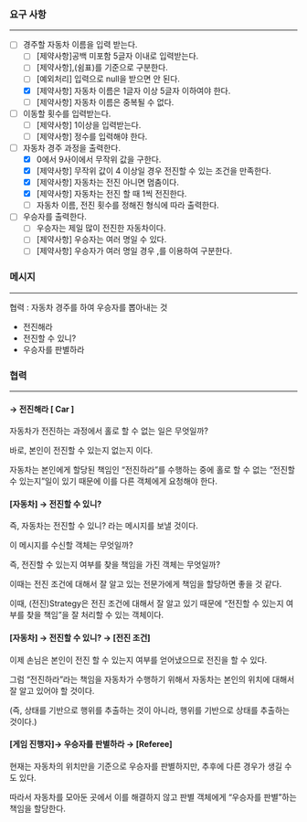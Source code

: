 ### 요구 사항

---

- [ ]  경주할 자동차 이름을 입력 받는다.
    - [ ]  [제약사항]공백 미포함 5글자 이내로 입력받는다.
    - [ ]  [제약사항],(쉼표)를 기준으로 구분한다.
    - [ ]  [예외처리] 입력으로 null을 받으면 안 된다.
    - [x]  [제약사항] 자동차 이름은 1글자 이상 5글자 이하여야 한다.
    - [ ]  [제약사항] 자동차 이름은 중복될 수 없다.
- [ ]  이동할 횟수를 입력받는다.
    - [ ]  [제약사항] 1이상을 입력받는다.
    - [ ]  [제약사항] 정수를 입력해야 한다.
- [ ]  자동차 경주 과정을 출력한다.
    - [x]  0에서 9사이에서 무작위 값을 구한다.
    - [x]  [제약사항] 무작위 값이 4 이상일 경우 전진할 수 있는 조건을 만족한다.
    - [x]  [제약사항] 자동차는 전진 아니면 멈춤이다.
    - [x]  [제약사항] 자동차는 전진 할 때 1씩 전진한다.
    - [ ]  자동차 이름, 전진 횟수를 정해진 형식에 따라 출력한다.
- [ ]  우승자를 출력한다.
    - [ ] 우승자는 제일 많이 전진한 자동차이다.
    - [ ]  [제약사항] 우승자는 여러 명일 수 있다.
    - [ ]  [제약사항] 우승자가 여러 명일 경우 ,를 이용하여 구분한다.

### 메시지

---

협력 : 자동차 경주를 하여 우승자를 뽑아내는 것

- 전진해라
- 전진할 수 있니?
- 우승자를 판별하라

### 협력

---

#### → 전진해라 [ Car ]

자동차가 전진하는 과정에서 홀로 할 수 없는 일은 무엇일까?

바로, 본인이 전진할 수 있는지 없는지 이다.

자동차는 본인에게 할당된 책임인 “전진하라”를 수행하는 중에 홀로 할 수 없는 “전진할 수 있는지”일이 있기 때문에 이를 다른 객체에게 요청해야 한다.

#### [자동차] → 전진할 수 있니?

즉, 자동차는 전진할 수 있니? 라는 메시지를 보낼 것이다.

이 메시지를 수신할 객체는 무엇일까?

즉, 전진할 수 있는지 여부를 찾을 책임을 가진 객체는 무엇일까?

이때는 전진 조건에 대해서 잘 알고 있는 전문가에게 책임을 할당하면 좋을 것 같다.

이때, (전진)Strategy은 전진 조건에 대해서 잘 알고 있기 때문에 “전진할 수 있는지 여부를 찾을 책임”을 잘 처리할 수 있는 객체이다.

#### [자동차] → 전진할 수 있니? → [전진 조건]

이제 손님은 본인이 전진 할 수 있는지 여부를 얻어냈으므로 전진을 할 수 있다.

그럼 “전진하라”라는 책임을 자동차가 수행하기 위해서 자동차는 본인의 위치에 대해서 잘 알고 있어야 할 것이다.

(즉, 상태를 기반으로 행위를 추출하는 것이 아니라, 행위를 기반으로 상태를 추출하는 것이다.)

#### [게임 진행자]→ 우승자를 판별하라 → [Referee]

현재는 자동차의 위치만을 기준으로 우승자를 판별하지만, 추후에 다른 경우가 생길 수도 있다.

따라서 자동차를 모아둔 곳에서 이를 해결하지 않고 판별 객체에게 “우승자를 판별”하는 책임을 할당한다.